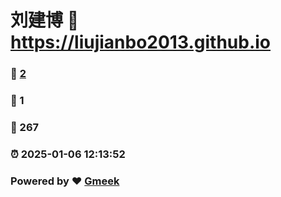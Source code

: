 # 刘建博 :link: https://liujianbo2013.github.io 
### :page_facing_up: [2](https://liujianbo2013.github.io/tag.html) 
### :speech_balloon: 1 
### :hibiscus: 267 
### :alarm_clock: 2025-01-06 12:13:52 
### Powered by :heart: [Gmeek](https://github.com/Meekdai/Gmeek)
